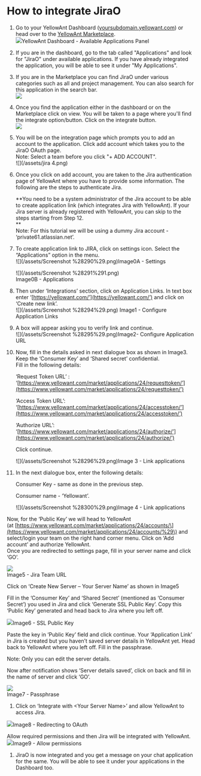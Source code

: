 # **How to integrate JiraO**

1. Go to your YellowAnt Dashboard \([yoursubdomain.yellowant.com](/yoursubdomain.yellowant.com)\) or head over to the [YellowAnt Marketplace](https://www.yellowant.com/marketplace).  
   ![](/assets/InstaDash.jpg)YellowAnt Dashboard - Available Applications Panel

2. If you are in the dashboard, go to the tab called "Applications" and look for "JiraO" under available applications. If you have already integrated the application, you will be able to see it under "My Applications".

3. If you are in the Marketplace you can find JiraO under various categories such as all and project management. You can also search for this application in the search bar.  
   ![](/assets/jira.png)

4. Once you find the application either in the dashboard or on the Marketplace click on view. You will be taken to a page where you'll find the integrate option/button. Click on the integrate button.  
   ![](/assets/jirao1.png)

5. You will be on the integration page which prompts you to add an account to the application. Click add account which takes you to the JiraO OAuth page.  
   Note: Select a team before you click "+ ADD ACCOUNT".  
   ![](/assets/jira 4.png)

6. Once you click on add account, you are taken to the Jira authentication page of YellowAnt where you have to provide some information. The following are the steps to authenticate Jira.

   **You need to be a system administrator of the Jira account to be able to create application link \(which integrates Jira with YellowAnt\). If your Jira server is already registered with YellowAnt, you can skip to the steps starting from Step 12.             
   **  
   Note: For this tutorial we will be using a dummy Jira account - ‘private61.atlassian.net’.

7. To create application link to JIRA, click on settings icon. Select the “Applications” option in the menu.  
   ![](/assets/Screenshot %28290%29.png)Image0A - Settings

   ![](/assets/Screenshot %28291%291.png)  
   Image0B - Applications

8. Then under ‘Integrations’ section, click on Application Links. In text box enter ‘[https://yellowant.com/’](https://yellowant.com/’) and click on ‘Create new link’.  
   ![](/assets/Screenshot %28294%29.png) Image1 - Configure Application Links

9. A box will appear asking you to verify link and continue.  
    ![](/assets/Screenshot %28295%29.png)Image2- Configure Application URL

10. Now, fill in the details asked in next dialogue box as shown in Image3. Keep the ‘Consumer Key’ and ‘Shared secret’ confidential.  
     Fill in the following details:

    ‘Request Token URL’ :  ‘[https://www.yellowant.com/market/applications/24/requesttoken/’](https://www.yellowant.com/market/applications/24/requesttoken/’)

    ‘Access Token URL’: ‘[https://www.yellowant.com/market/applications/24/accesstoken/’](https://www.yellowant.com/market/applications/24/accesstoken/’)

    ‘Authorize URL’: ‘[https://www.yellowant.com/market/applications/24/authorize/’](https://www.yellowant.com/market/applications/24/authorize/’)

    Click continue.

    ![](/assets/Screenshot %28296%29.png)Image 3 - Link applications

11. In the next dialogue box, enter the following details:

    Consumer Key - same as done in the previous step.

    Consumer name - ‘Yellowant’.

    ![](/assets/Screenshot %28300%29.png)Image 4 - Link applications

Now, for the ‘Public Key’ we will head to YellowAnt  
\(at [https://www.yellowant.com/market/applications/24/accounts/\](https://www.yellowant.com/market/applications/24/accounts/%29\) and select/login your team on the right hand corner menu. Click on ‘Add account’ and authorize YellowAnt.  
 Once you are redirected to settings page, fill in your server name and click ‘GO’.

![](/assets/6.png)  
Image5 - Jira Team URL

Click on ‘Create New Server – Your Server Name’ as shown in Image5

Fill in the ‘Consumer Key’ and ‘Shared Secret’ \(mentioned as ‘Consumer Secret’\) you used in Jira and click ‘Generate SSL Public Key’. Copy this ‘Public Key’ generated and head back to Jira where you left off.

![](/assets/7.png)Image6 - SSL Public Key

Paste the key in ‘Public Key’ field and click continue. Your ‘Application Link’ in Jira is created but you haven’t saved server details in YellowAnt yet. Head back to YellowAnt where you left off. Fill in the passphrase.

Note: Only you can edit the server details.

Now after notification shows ‘Server details saved’, click on back and fill in the name of server and click ‘GO’.

![](/assets/8.png)  
Image7 - Passphrase

1. Click on ‘Integrate with &lt;Your Server Name&gt;’ and allow YellowAnt to access Jira.  

![](/assets/9.png)Image8 - Redirecting to OAuth

Allow required permissions and then Jira will be integrated with YellowAnt.  
![](/assets/10.png)Image9 - Allow permissions

1. JiraO is now integrated and you get a message on your chat application for the same. You will be able to see it under your applications in the Dashboard too.



